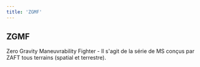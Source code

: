 ```yaml
---
title: 'ZGMF'
---
```


ZGMF
----

Zero Gravity Maneuvrability Fighter - Il s'agit de la série de MS conçus par ZAFT tous terrains (spatial et terrestre).

